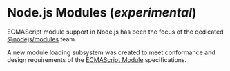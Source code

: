 ﻿# Node.js Modules (_experimental_)

ECMAScript module support in Node.js has been the focus of the dedicated [@nodejs/modules][@nodejs/modules] team.

A new module loading subsystem was created to meet conformance and design requirements of the [ECMAScript Module][ecmascript:module] specifications.

[@nodejs/modules]: https://github.com/nodejs/modules
[ecmascript:module]: http://www.ecma-international.org/ecma-262/#sec-modules
[nodejs:build:ninja]: https://github.com/nodejs/node/blob/master/doc/guides/building-node-with-ninja.md

[@hashseed/gn-node]: https://github.com/hashseed/gn-node
